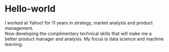 # Hello-world
I worked at Yahoo! for 11 years in strategy, market analysis and product management.  
Now developing the complimentary technical skills that will make me a better product manager and analysis. 
My focus is data science and machine learning.

